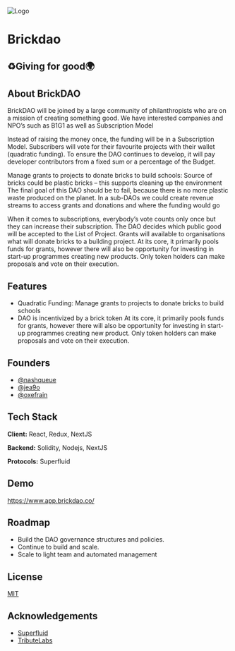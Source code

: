 
![Logo](https://avatars.githubusercontent.com/u/103274231?s=200&v=4)


# Brickdao 
## ♻️Giving for good🌍


## About BrickDAO

BrickDAO will be joined by a large community of philanthropists who are on a mission of creating something good.  We have interested companies and NPO’s such as B1G1 as well as Subscription Model

Instead of raising the money once, the funding will be in a Subscription Model.  Subscribers will vote for their favourite projects with their wallet (quadratic funding).  To ensure the DAO continues to develop, it will pay developer contributors from a fixed sum or a percentage of the Budget.

Manage grants to projects to donate bricks to build schools:  Source of bricks could be plastic bricks – this supports cleaning up the environment The final goal of this DAO should be to fail, because there is no more plastic waste produced on the planet.  In a sub-DAOs we could create revenue streams to access grants and donations and where the funding would go

When it comes to subscriptions, everybody’s vote counts only once but they can increase their subscription.  The DAO decides which public good will be accepted to the List of Project.  Grants will available to organisations what will donate bricks to a building project.
At its core, it primarily pools funds for grants, however there will also be opportunity for investing in start-up programmes creating new products.  Only token holders can make proposals and vote on their execution.







## Features

- Quadratic Funding: Manage grants to projects to donate bricks to build schools
- DAO is incentivized by a brick token At its core, it primarily pools funds for grants, however there will also be opportunity for investing in start-up programmes creating new product. Only token holders can make proposals and vote on their execution.



## Founders

- [@nashqueue](https://www.github.com/nashqueue)
- [@jea9o](https://www.github.com/jea9o)
- [@oxefrain](https://www.github.com/0xefrain)



## Tech Stack

**Client:** React, Redux, NextJS

**Backend:** Solidity, Nodejs, NextJS

**Protocols:** Superfluid


## Demo

https://www.app.brickdao.co/


## Roadmap

- Build the DAO governance structures and policies.
- Continue to build and scale.
- Scale to light team and automated management



## License

[MIT](https://choosealicense.com/licenses/mit/)


## Acknowledgements

 - [Superfluid](https://www.superfluid.finance/home)
 - [TributeLabs](https://tributelabs.xyz/)


